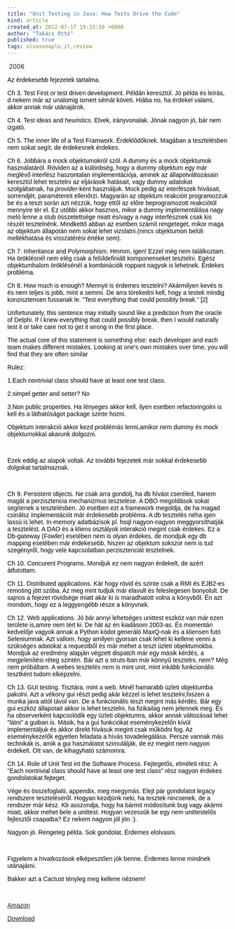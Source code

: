 ```yaml
---
title: "Unit Testing in Java: How Tests Drive the Code"
kind: article
created_at: 2012-07-17 19:33:10 +0000
author: "Takács Ottó"
published: true
tags: olvasonaplo,it,review
---
```

<p>&nbsp;2006</p><p mce_style="margin-bottom: 0cm;" style="color: rgb(0, 0, 0); font-family: Verdana, Arial, Helvetica, sans-serif; line-height: normal; margin-bottom: 0cm; "><img src="http://images.amazon.com/images/P/1558608680.01._BO2,204,203,200_PIsitb-dp-500-arrow,TopRight,45,-64_AA240_SH20_SCLZZZZZZZ_.jpg" mce_src="http://images.amazon.com/images/P/1558608680.01._BO2,204,203,200_PIsitb-dp-500-arrow,TopRight,45,-64_AA240_SH20_SCLZZZZZZZ_.jpg" alt="" align="right" style="border-width: 0px; ">Az érdekesebb fejezetek tartalma.</p><p mce_style="margin-bottom: 0cm;" style="color: rgb(0, 0, 0); font-family: Verdana, Arial, Helvetica, sans-serif; line-height: normal; margin-bottom: 0cm; ">Ch 3. Test First or test driven development. Példán keresztül. Jó példa és leírás, d nekem már az unalomig ismert sémát követi. Hiába no, ha érdekel valami, akkor annak már utánajárok.</p><p mce_style="margin-bottom: 0cm;" style="color: rgb(0, 0, 0); font-family: Verdana, Arial, Helvetica, sans-serif; line-height: normal; margin-bottom: 0cm; ">Ch 4. Test ideas and heuristics. Elvek, irányvonalak. Jónak nagyon jó, bár nem izgató.</p><p mce_style="margin-bottom: 0cm;" style="color: rgb(0, 0, 0); font-family: Verdana, Arial, Helvetica, sans-serif; line-height: normal; margin-bottom: 0cm; ">Ch 5. The inner life of a Test Framwork. Érdeklődőknek. Magában a tesztelésben nem sokat segít, de érdekesnek érdekes.</p><p mce_style="margin-bottom: 0cm;" style="color: rgb(0, 0, 0); font-family: Verdana, Arial, Helvetica, sans-serif; line-height: normal; margin-bottom: 0cm; ">Ch 6. Jobbára a mock objektumokról szól. A dummy és a mock objektumok használatáról. Röviden az a különbség, hogy a dummy objektum egy már meglévő interfész haszontalan implementációja, aminek az állapotváltozásain keresztül lehet tesztelni az eljárások hatásait, vagy dummy adatokat szolgáltatnak, ha&nbsp;<em>provider</em>-ként használjuk. Mock pedig az interfészek hívásait, sorrendjét, paramétereit ellenőrzi. Magyarán az objektum reakcióit programozzuk be és a teszt során azt nézzük, hogy ettől az előre beprogramozott reakciótól mennyire tér el. Ez utóbbi akkor hasznos, mikor a dummy implementálása nagy meló lenne a stub összetettsége miatt és/vagy a nagy interfésznek csak kis részét tesztelnénk. Mindkettő abban az esetben számít rengeteget, mikor maga az objektum állapotán nem sokat lehet vizslatni.(nincs objektumon belüli mellékhatása és visszatérési értéke sem).</p><p mce_style="margin-bottom: 0cm;" style="color: rgb(0, 0, 0); font-family: Verdana, Arial, Helvetica, sans-serif; line-height: normal; margin-bottom: 0cm; ">Ch 7. Inheritance and Polymorphism. Hmmm, igen! Ezzel még nem találkoztam. Ha öröklésnél nem elég csak a felüldefiniált komponenseket tesztelni. Egész objektumhalom öröklésénél a kombinációk roppant nagyok is lehetnek. Érdekes probléma.</p><p mce_style="margin-bottom: 0cm;" style="color: rgb(0, 0, 0); font-family: Verdana, Arial, Helvetica, sans-serif; line-height: normal; margin-bottom: 0cm; ">Ch 8. How much is enough? Mennyit is érdemes tesztelni? Akármilyen kevés is és nem teljes is jobb, mint a semmi. De arra törekedni kell, hogy a testek mindig konzisztensen fussanak le. "Test everything that could possibly break." [2]</p><p mce_style="margin-bottom: 0cm;" style="color: rgb(0, 0, 0); font-family: Verdana, Arial, Helvetica, sans-serif; line-height: normal; margin-bottom: 0cm; ">Unfortunately, this sentence may initially sound like a prediction from the oracle of Delphi. If I knew everything that could possibly break, then I would naturally test it or take care not to get it wrong in the first place.</p><p mce_style="margin-bottom: 0cm;" style="color: rgb(0, 0, 0); font-family: Verdana, Arial, Helvetica, sans-serif; line-height: normal; margin-bottom: 0cm; ">The actual core of this statement is something else: each developer and each team makes different mistakes. Looking at one's own mistakes over time, you will find that they are often similar</p><p mce_style="margin-bottom: 0cm;" style="color: rgb(0, 0, 0); font-family: Verdana, Arial, Helvetica, sans-serif; line-height: normal; margin-bottom: 0cm; ">Rulez:</p><p mce_style="margin-bottom: 0cm;" style="color: rgb(0, 0, 0); font-family: Verdana, Arial, Helvetica, sans-serif; line-height: normal; margin-bottom: 0cm; ">1.Each nontrivial class should have at least one test class.</p><p mce_style="margin-bottom: 0cm;" style="color: rgb(0, 0, 0); font-family: Verdana, Arial, Helvetica, sans-serif; line-height: normal; margin-bottom: 0cm; ">2.simpel getter and setter? No</p><p mce_style="margin-bottom: 0cm;" style="color: rgb(0, 0, 0); font-family: Verdana, Arial, Helvetica, sans-serif; line-height: normal; margin-bottom: 0cm; ">3.Non public properties. Ha lényeges akkor kell, ilyen esetben refactoringolni is kell és a láthatóságot package szinte hozni.</p><p mce_style="margin-bottom: 0cm;" style="color: rgb(0, 0, 0); font-family: Verdana, Arial, Helvetica, sans-serif; line-height: normal; margin-bottom: 0cm; ">Objektum interakció akkor kezd problémás lenni,amikor nem dummy és mock objektumokkal akarunk dolgozni.</p><p mce_style="margin-bottom: 0cm;" style="color: rgb(0, 0, 0); font-family: Verdana, Arial, Helvetica, sans-serif; line-height: normal; margin-bottom: 0cm; ">&nbsp;</p><p mce_style="margin-bottom: 0cm;" style="color: rgb(0, 0, 0); font-family: Verdana, Arial, Helvetica, sans-serif; line-height: normal; margin-bottom: 0cm; ">Ezek eddig az alapok voltak. Az további fejezetek már sokkal érdekesebb dolgokat tartalmaznak.</p><p mce_style="margin-bottom: 0cm;" style="color: rgb(0, 0, 0); font-family: Verdana, Arial, Helvetica, sans-serif; line-height: normal; margin-bottom: 0cm; ">&nbsp;</p><p mce_style="margin-bottom: 0cm;" style="color: rgb(0, 0, 0); font-family: Verdana, Arial, Helvetica, sans-serif; line-height: normal; margin-bottom: 0cm; ">Ch 9. Persistent objects. Ne csak arra gondolj, ha db hívást cseréled, hanem magát a perzisztencia mechanizmus tesztelése. A DBO megoldások sokat segítenek a tesztelésben. Jó esetben ezt a framework megoldja, de ha magad csinálsz implementációt már érdekesebb probléma. A db tesztelés néha igen lassú is lehet. In-memory adatbázisok pl. hsql nagyon-nagyon meggyorsíthatják a tesztelést. A DAO és a kliens osztályok interakció megint csak érdekes. Ez a Db-gateway (Fowler) esetében nem is olyan érdekes, de mondjuk egy db mapping esetében már érdekesebb, hiszen az objektum sokszor nem is tud szegényről, hogy vele kapcsolatban perzisztenciát tesztelnek.</p><p mce_style="margin-bottom: 0cm;" style="color: rgb(0, 0, 0); font-family: Verdana, Arial, Helvetica, sans-serif; line-height: normal; margin-bottom: 0cm; ">Ch 10. Concurent Programs. Mondjuk ez nem nagyon érdekelt, de azért átfutottam.</p><p mce_style="margin-bottom: 0cm;" style="color: rgb(0, 0, 0); font-family: Verdana, Arial, Helvetica, sans-serif; line-height: normal; margin-bottom: 0cm; ">Ch 11. Distributed applications. Kár hogy rövid és szinte csak a RMI és EJB2-es remoting jött szóba. Az meg mint tudjuk már elavult és feleslegesen bonyolult. De sajnos a fejezet rövidsége miatt akár ki is maradhatott volna a könyvből. Én azt mondom, hogy ez a leggyengébb része a könyvnek.</p><p mce_style="margin-bottom: 0cm;" style="color: rgb(0, 0, 0); font-family: Verdana, Arial, Helvetica, sans-serif; line-height: normal; margin-bottom: 0cm; ">Ch 12. Web applications. Jó bár annyi lehetséges unittest eszköz van már ezen területe is,amire nem tért ki. De hát az én kiadásom 2003-as. És momentán kedvelője vagyok annak a Python kódot generáló MaxQ-nak és a kliensen futó Seleniumnak. Azt vallom, hogy amilyen gyorsan csak lehet ki kellene venni a szükséges adatokat a requestből és már mehet a teszt üzleti objektumokba. Mondjuk az eredmény alapján végzett dispatch már egy másik kérdés, a megjelenítési réteg szintén. Bár azt a struts-ban már könnyű tesztelni, nem? Még nem próbáltam. A webes tesztelés nem is mint unit, mint inkább funkcionális tesztként tudom elképzelni.</p><p mce_style="margin-bottom: 0cm;" style="color: rgb(0, 0, 0); font-family: Verdana, Arial, Helvetica, sans-serif; line-height: normal; margin-bottom: 0cm; ">Ch 13. GUI testing. Tisztára, mint a web. Minél hamarabb üzleti objektumba pakolni. Azt a vékony gui részt pedig akár kézzel is lehet tesztelni,hiszen a munka java attól távol van. De a funkcionális teszt megint más kérdés. Bár egy gui eszköz állapotait akkor is lehet tesztelni, ha fizikailag nem jelennek meg. És ha observerként kapcsolódik egy üzleti objektumra, akkor annak változásait lehet "látni" a guiban is. Másik, ha a gui funkciókat eseménykezelőn kívül implementáljuk és akkor direkt hívásuk megint csak működni fog. Az eseménykezelők egyetlen feladata a hívás tovadelegálása. Persze vannak más technikák is, amik a gui használatot szimulálják, de ez megint nem nagyon érdekelt. Ott van, de kihagyható számomra.</p><p mce_style="margin-bottom: 0cm;" style="color: rgb(0, 0, 0); font-family: Verdana, Arial, Helvetica, sans-serif; line-height: normal; margin-bottom: 0cm; ">Ch 14. Role of Unit Test int the Software Process. Fejtegetős, elméleti rész. A "Each nontrivial class should have at least one test class" rész nagyon érdekes gondolatokat fejteget.</p><p mce_style="margin-bottom: 0cm;" style="color: rgb(0, 0, 0); font-family: Verdana, Arial, Helvetica, sans-serif; line-height: normal; margin-bottom: 0cm; ">Vége és összefoglaló, appendix, meg miegymás. Elejt pár gondolatot legacy rendszere teszteléséről. Hogyan kezdjünk neki, ha tesztek nincsenek, de a rendszer már kész. Kb asszondja, hogy ha bármit módosítunk bug vagy akármi miatt, akkor mehet bele a unittest. Hogyan vezessük be egy nem unittestelős fejlesztői csapatba? Ez nekem nagyon jól jön :).</p><p mce_style="margin-bottom: 0cm;" style="color: rgb(0, 0, 0); font-family: Verdana, Arial, Helvetica, sans-serif; line-height: normal; margin-bottom: 0cm; ">Nagyon jó. Rengeteg példa. Sok gondolat. Érdemes elolvasni.</p><p mce_style="margin-bottom: 0cm;" style="color: rgb(0, 0, 0); font-family: Verdana, Arial, Helvetica, sans-serif; line-height: normal; margin-bottom: 0cm; ">&nbsp;</p><p mce_style="margin-bottom: 0cm;" style="color: rgb(0, 0, 0); font-family: Verdana, Arial, Helvetica, sans-serif; line-height: normal; margin-bottom: 0cm; ">Figyelem a hivatkozások elképesztően jók benne. Érdemes lenne mindnek utánajárni.</p><p mce_style="margin-bottom: 0cm;" style="color: rgb(0, 0, 0); font-family: Verdana, Arial, Helvetica, sans-serif; line-height: normal; margin-bottom: 0cm; ">Bakker azt a Cactust tényleg meg kellene néznem!</p><p mce_style="margin-bottom: 0cm;" style="color: rgb(0, 0, 0); font-family: Verdana, Arial, Helvetica, sans-serif; line-height: normal; margin-bottom: 0cm; ">&nbsp;</p><p style="color: rgb(0, 0, 0); font-family: Verdana, Arial, Helvetica, sans-serif; line-height: normal; "><a href="http://www.amazon.com/Unit-Testing-Java-Engineering-Programming/dp/1558608680/ref=sr_11_1/104-8214719-8554358?ie=UTF8" mce_href="http://www.amazon.com/Unit-Testing-Java-Engineering-Programming/dp/1558608680/ref=sr_11_1/104-8214719-8554358?ie=UTF8">Amazon</a></p><p style="color: rgb(0, 0, 0); font-family: Verdana, Arial, Helvetica, sans-serif; line-height: normal; "><a href="http://rapidshare.de/files/32889814/Morgan.Kaufmann.Publishers.Unit.Testing.In.Java.How.Tests.Drive.zip.html" mce_href="http://rapidshare.de/files/32889814/Morgan.Kaufmann.Publishers.Unit.Testing.In.Java.How.Tests.Drive.zip.html">Download</a></p>

<div class='old-comments'></div>